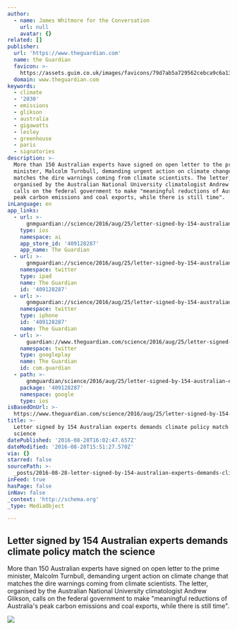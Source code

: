 ```yaml
---
author:
  - name: James Whitmore for the Conversation
    url: null
    avatar: {}
related: []
publisher:
  url: 'https://www.theguardian.com'
  name: the Guardian
  favicon: >-
    https://assets.guim.co.uk/images/favicons/79d7ab5a729562cebca9c6a13c324f0e/32x32.ico
  domain: www.theguardian.com
keywords:
  - climate
  - '2030'
  - emissions
  - glikson
  - australia
  - gigawatts
  - lesley
  - greenhouse
  - paris
  - signatories
description: >-
  More than 150 Australian experts have signed on open letter to the prime
  minister, Malcolm Turnbull, demanding urgent action on climate change that
  matches the dire warnings coming from climate scientists. The letter,
  organised by the Australian National University climatologist Andrew Glikson,
  calls on the federal government to make "meaningful reductions of Australia's
  peak carbon emissions and coal exports, while there is still time".
inLanguage: en
app_links:
  - url: >-
      gnmguardian://science/2016/aug/25/letter-signed-by-154-australian-experts-demands-climate-policy-match-the-science?contenttype=Article&source=applinks
    type: ios
    namespace: ai
    app_store_id: '409128287'
    app_name: The Guardian
  - url: >-
      gnmguardian://science/2016/aug/25/letter-signed-by-154-australian-experts-demands-climate-policy-match-the-science?contenttype=Article&source=twitter
    namespace: twitter
    type: ipad
    name: The Guardian
    id: '409128287'
  - url: >-
      gnmguardian://science/2016/aug/25/letter-signed-by-154-australian-experts-demands-climate-policy-match-the-science?contenttype=Article&source=twitter
    namespace: twitter
    type: iphone
    id: '409128287'
    name: The Guardian
  - url: >-
      guardian://www.theguardian.com/science/2016/aug/25/letter-signed-by-154-australian-experts-demands-climate-policy-match-the-science
    namespace: twitter
    type: googleplay
    name: The Guardian
    id: com.guardian
  - path: >-
      gnmguardian/science/2016/aug/25/letter-signed-by-154-australian-experts-demands-climate-policy-match-the-science?contenttype=Article&source=google
    package: '409128287'
    namespace: google
    type: ios
isBasedOnUrl: >-
  https://www.theguardian.com/science/2016/aug/25/letter-signed-by-154-australian-experts-demands-climate-policy-match-the-science
title: >-
  Letter signed by 154 Australian experts demands climate policy match the
  science
datePublished: '2016-08-28T16:02:47.657Z'
dateModified: '2016-08-28T15:51:27.570Z'
via: {}
starred: false
sourcePath: >-
  _posts/2016-08-28-letter-signed-by-154-australian-experts-demands-climate-poli.md
inFeed: true
hasPage: false
inNav: false
_context: 'http://schema.org'
_type: MediaObject

---
```

<article style=""><h1>Letter signed by 154 Australian experts demands climate policy match the science</h1><p>More than 150 Australian experts have signed on open letter to the prime minister, Malcolm Turnbull, demanding urgent action on climate change that matches the dire warnings coming from climate scientists. The letter, organised by the Australian National University climatologist Andrew Glikson, calls on the federal government to make "meaningful reductions of Australia's peak carbon emissions and coal exports, while there is still time".</p><img src="https://i.guim.co.uk/img/media/9ccece8a9e542212b07fb0a8cdfc644c23312032/0_162_4928_2956/4928.jpg?w=1200&amp;h=630&amp;q=55&amp;auto=format&amp;usm=12&amp;fit=crop&amp;bm=normal&amp;ba=bottom%2Cleft&amp;blend64=aHR0cHM6Ly91cGxvYWRzLmd1aW0uY28udWsvMjAxNi8wNS8yNS9vdmVybGF5LWxvZ28tMTIwMC05MF9vcHQucG5n&amp;s=c8e6497aec84ccc4374b42f9330ecd1a" /></article>